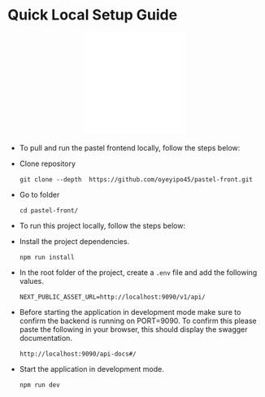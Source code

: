
# Quick Local Setup Guide

<p align="center">
    <img src="./src/assets/pastel-logo.svg" alt="Pastel Logo" width="200" height="200" />
</p>

- To pull and run the pastel frontend locally, follow the steps below:

- Clone repository

  ```
  git clone --depth  https://github.com/oyeyipo45/pastel-front.git
  ```

- Go to folder

  ```
  cd pastel-front/
  ```

* To run this project locally, follow the steps below:

* Install the project dependencies.
  ```
  npm run install
  ```

* In the root folder of the project, create a `.env` file and add the following values.
  ```
  NEXT_PUBLIC_ASSET_URL=http://localhost:9090/v1/api/
  ```

* Before starting the application in development mode make sure to confirm the backend is running on PORT=9090. To confirm this please     paste   the following in your browser, this should display the swagger documentation.
  ```
  http://localhost:9090/api-docs#/
  ```


* Start the application in development mode.
  ```
  npm run dev
  ```
